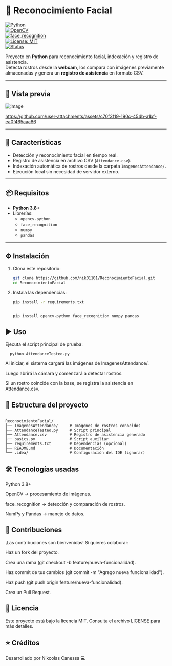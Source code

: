 

# 👤 Reconocimiento Facial

[![Python](https://img.shields.io/badge/Python-3.8%2B-blue.svg)](https://www.python.org/)  
[![OpenCV](https://img.shields.io/badge/OpenCV-Enabled-green.svg)](https://opencv.org/)  
[![face_recognition](https://img.shields.io/badge/Face%20Recognition-OK-red.svg)](https://github.com/ageitgey/face_recognition)  
[![License: MIT](https://img.shields.io/badge/License-MIT-yellow.svg)](LICENSE)  
[![Status](https://img.shields.io/badge/Status-Active-success.svg)](#)  

Proyecto en **Python** para reconocimiento facial, indexación y registro de asistencia.  
Detecta rostros desde la **webcam**, los compara con imágenes previamente almacenadas y genera un **registro de asistencia** en formato CSV.

---

## 📸 Vista previa

![image](https://github.com/user-attachments/assets/ca8f74ae-5463-4803-aabe-86260d2e4c1a)


https://github.com/user-attachments/assets/c70f3f19-190c-454b-a1bf-ea0f465aaa86

---

## 🚀 Características

- Detección y reconocimiento facial en tiempo real.  
- Registro de asistencia en archivo CSV (`Attendance.csv`).  
- Indexación automática de rostros desde la carpeta `ImagenesAttendance/`.  
- Ejecución local sin necesidad de servidor externo.  

---

## 📦 Requisitos

- **Python 3.8+**  
- Librerías:  
  - `opencv-python`  
  - `face_recognition`  
  - `numpy`  
  - `pandas`  

---

## ⚙️ Instalación

1. Clona este repositorio:

   ```bash
   git clone https://github.com/nik01101/ReconocimientoFacial.git
   cd ReconocimientoFacial
2. Instala las dependencias:

   ```bash
   pip install -r requirements.txt
    ```
   ```bash

   pip install opencv-python face_recognition numpy pandas

## ▶️ Uso
Ejecuta el script principal de prueba:

  ```bash
    python AttendanceTesteo.py
```

Al iniciar, el sistema cargará las imágenes de ImagenesAttendance/.

Luego abrirá la cámara y comenzará a detectar rostros.

Si un rostro coincide con la base, se registra la asistencia en Attendance.csv.

## 📂 Estructura del proyecto
```

ReconocimientoFacial/
├── ImagenesAttendance/     # Imágenes de rostros conocidos
├── AttendanceTesteo.py     # Script principal
├── Attendance.csv          # Registro de asistencia generado
├── basics.py               # Script auxiliar
├── requirements.txt        # Dependencias (opcional)
├── README.md               # Documentación
└── .idea/                  # Configuración del IDE (ignorar)
```
## 🛠 Tecnologías usadas
Python 3.8+

OpenCV → procesamiento de imágenes.

face_recognition → detección y comparación de rostros.

NumPy y Pandas → manejo de datos.

## 🤝 Contribuciones
¡Las contribuciones son bienvenidas!
Si quieres colaborar:

Haz un fork del proyecto.

Crea una rama (git checkout -b feature/nueva-funcionalidad).

Haz commit de tus cambios (git commit -m "Agrego nueva funcionalidad").

Haz push (git push origin feature/nueva-funcionalidad).

Crea un Pull Request.

## 📜 Licencia
Este proyecto está bajo la licencia MIT.
Consulta el archivo LICENSE para más detalles.

## ⭐ Créditos
Desarrollado por Nikcolas Canessa 💻
